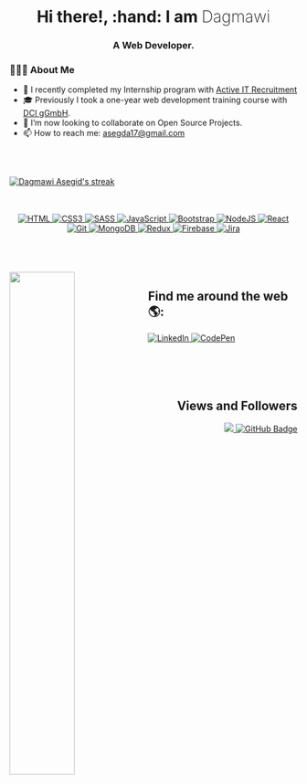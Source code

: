 <h1 align="center" >
    <span>Hi there!, :hand: I am</span>
    <span style="font-weight: 200">Dagmawi</span>
</h1>

<h3 align="center" > A Web Developer.</h3>


### 🙋🏾‍♂️ About Me

-   💼 I recently completed my Internship program with [Active IT Recruitment](https://github.com/Active-IT-Recruitment)
-   🎓 Previously I took a one-year web development training course with [DCI gGmbH](https://github.com/DigitalCareerInstitute).
-   👯 I’m now looking to collaborate on Open Source Projects.
-   📫 How to reach me: asegda17@gmail.com

<br/>
<br/>

<p>
    <a href="https://github.com/DMawi17/github-readme-streak-stats">
        <img title="🔥 Get streak stats for your profile at git.io/streak-stats" 
             alt="Dagmawi Asegid's streak" 
             src="http://github-readme-streak-stats.herokuapp.com?user=DMawi17&theme=neon-dark&hide_border=true&date_format=j%20M%5B%20Y%5D"/>
    </a>
</p>

<br/>
<br/>

<div align="center">
<a href="https://developer.mozilla.org/de/docs/Web/HTML">
        <img src="https://img.shields.io/badge/html5-%23E34F26.svg?style=for-the-badge&logo=html5&logoColor=white" 
             alt="HTML">
</a>
<a href="https://www.w3.org/Style/CSS/">
        <img src="https://img.shields.io/badge/css3-%231572B6.svg?style=for-the-badge&logo=css3&logoColor=white" 
             alt="CSS3">
</a>
<a href="https://sass-lang.com">
        <img src="https://img.shields.io/badge/SASS-hotpink.svg?style=for-the-badge&logo=SASS&logoColor=white" 
             alt="SASS">
</a>
<a href="https://www.javascript.com">
        <img src="https://img.shields.io/badge/javascript-%23323330.svg?style=for-the-badge&logo=javascript&logoColor=%23F7DF1E" 
             alt="JavaScript">
</a>
<a href="https://getbootstrap.com">
        <img src="https://img.shields.io/badge/bootstrap-%23563D7C.svg?style=for-the-badge&logo=bootstrap&logoColor=white" 
             alt="Bootstrap">
</a>
<a href="https://nodejs.org/en/">
        <img src="https://img.shields.io/badge/node.js-6DA55F?style=for-the-badge&logo=node.js&logoColor=white" 
             alt="NodeJS">
</a>
<a href="https://reactjs.org">
        <img src="https://img.shields.io/badge/react-%2320232a.svg?style=for-the-badge&logo=react&logoColor=%2361DAFB" 
             alt="React">
</a>
<a href="https://git-scm.com">
        <img src="https://img.shields.io/badge/git-%23F05033.svg?style=for-the-badge&logo=git&logoColor=white" 
             alt="Git">
</a>
<a href="https://www.mongodb.com">
        <img src="https://img.shields.io/badge/MongoDB-%234ea94b.svg?style=for-the-badge&logo=mongodb&logoColor=white" 
             alt="MongoDB">
</a>
<a href="https://redux.js.org">
        <img src="https://img.shields.io/badge/redux-%23593d88.svg?style=for-the-badge&logo=redux&logoColor=white" 
             alt="Redux">
</a>
<a href="https://firebase.google.com">
        <img src="https://img.shields.io/badge/firebase-%23039BE5.svg?style=for-the-badge&logo=firebase" 
             alt="Firebase">
</a>
<a href="https://www.atlassian.com/software/jira">
        <img src="https://img.shields.io/badge/jira-%230A0FFF.svg?style=for-the-badge&logo=jira&logoColor=white" 
             alt="Jira">
</a>
</div>

<br/>
<br/>
<br/>
<br/>


<img width="47.5%" align="left" margin="25%" src="https://github-readme-stats.vercel.app/api?username=DMawi17&show_icons=true&theme=radical&hide_border=true" />


## Find me around the web 🌎:

<a href="https://www.linkedin.com/in/dmawi17/">
        <img src="https://img.shields.io/badge/linkedin-%230077B5.svg?style=for-the-badge&logo=linkedin&logoColor=white" 
             alt="LinkedIn">
</a>

<a href="https://codepen.io/dmawi17/pens/public">
        <img src="https://img.shields.io/badge/CodePen-white?style=for-the-badge&logo=codepen&logoColor=black" 
             alt="CodePen">
</a>


<br/>
<br/>
<br/>
<br/>
<br/>

<h2 align="right">Views and Followers</h2>
<p align="right">
    <a href="https://github.com/Meghna-DAS/github-profile-views-counter">
        <img src="https://komarev.com/ghpvc/?username=SubhamRaoniar28">
    </a>
    <a href="https://github.com/DMawi17?tab=followers">
        <img src="https://img.shields.io/github/followers/DMawi17?label=Followers&style=social" 
             alt="GitHub Badge">
    </a>
</p>
